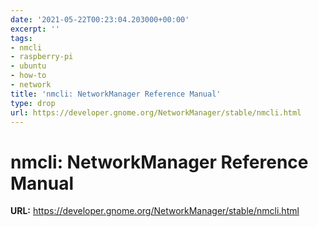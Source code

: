 ```yaml
---
date: '2021-05-22T00:23:04.203000+00:00'
excerpt: ''
tags:
- nmcli
- raspberry-pi
- ubuntu
- how-to
- network
title: 'nmcli: NetworkManager Reference Manual'
type: drop
url: https://developer.gnome.org/NetworkManager/stable/nmcli.html
---
```


# nmcli: NetworkManager Reference Manual

**URL:** https://developer.gnome.org/NetworkManager/stable/nmcli.html
